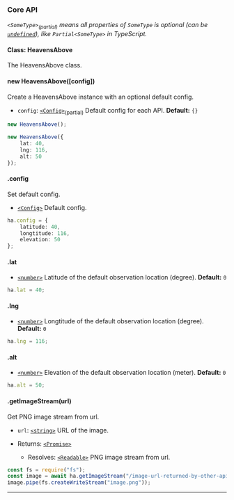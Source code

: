 ### Core API

_`<SomeType>`<sub>(partial)</sub> means all properties of `SomeType` is optional (can be [`undefined`][undefined]), like `Partial<SomeType>` in TypeScript._

#### Class: HeavensAbove

The HeavensAbove class.

#### new HeavensAbove([config])

Create a HeavensAbove instance with an optional default config.

- `config`: [`<Config>`<sub>(partial)</sub>](./interface#config) Default config for each API. **Default:** `{}`

```typescript
new HeavensAbove();

new HeavensAbove({
    lat: 40,
    lng: 116,
    alt: 50
});
```

#### .config

Set default config.

- [`<Config>`](./interface#config) Default config.

```typescript
ha.config = {
    latitude: 40,
    longtitude: 116,
    elevation: 50
};
```

#### .lat

- [`<number>`][number] Latitude of the default observation location (degree). **Default:** `0`

```typescript
ha.lat = 40;
```

#### .lng

- [`<number>`][number] Longtitude of the default observation location (degree). **Default:** `0`

```typescript
ha.lng = 116;
```

#### .alt

- [`<number>`][number] Elevation of the default observation location (meter). **Default:** `0`

```typescript
ha.alt = 50;
```

#### .getImageStream(url)

Get PNG image stream from url.

- `url`: [`<string>`][string] URL of the image.

- Returns: [`<Promise>`][promise]

    - Resolves: [`<Readable>`][readable] PNG image stream from url.

```typescript
const fs = require("fs");
const image = await ha.getImageStream("/image-url-returned-by-other-api");
image.pipe(fs.createWriteStream("image.png"));
```

---

[boolean]: https://developer.mozilla.org/en-US/docs/Web/JavaScript/Data_structures#Boolean_type
[date]: https://developer.mozilla.org/en-US/docs/Web/JavaScript/Reference/Global_Objects/Date
[number]: https://developer.mozilla.org/en-US/docs/Web/JavaScript/Data_structures#Number_type
[promise]: https://developer.mozilla.org/en-US/docs/Web/JavaScript/Reference/Global_Objects/Promise
[string]: https://developer.mozilla.org/en-US/docs/Web/JavaScript/Data_structures#String_type
[undefined]: https://developer.mozilla.org/en-US/docs/Web/JavaScript/Reference/Global_Objects/undefined

[readable]: https://nodejs.org/api/stream.html#stream_readable_streams

